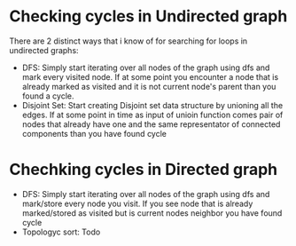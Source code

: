 # Checking cycles in Undirected graph
There are 2 distinct ways that i know of for searching for loops in undirected graphs:
- DFS: Simply start iterating over all nodes of the graph using dfs and mark every visited node. If at some point
you encounter a node that is already marked as visited and it is not current node's parent than you found a cycle.
- Disjoint Set: Start creating Disjoint set data structure by unioning all the edges. If at some point in time as input
of unioin function comes pair of nodes that already have one and the same representator of connected components than you have found cycle

# Chechking cycles in Directed graph
- DFS: Simply start iterating over all nodes of the graph using dfs and mark/store every node you visit. If you see
node that is already marked/stored as visited but is current nodes neighbor you have found cycle
- Topologyc sort: Todo